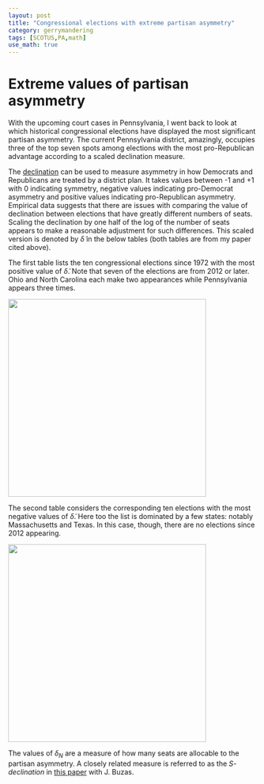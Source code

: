 ```yaml
---
layout: post
title: "Congressional elections with extreme partisan asymmetry"
category: gerrymandering
tags: [SCOTUS,PA,math]
use_math: true
---
```


# Extreme values of partisan asymmetry

With the upcoming court cases in Pennsylvania, I went back to look at
which historical congressional elections have displayed the most
significant partisan asymmetry. The current Pennsylvania district,
amazingly, occupies three of the top seven spots among elections with
the most pro-Republican advantage according to a scaled declination
measure.

The [declination](https://arxiv.org/abs/1705.09393) can be used to
measure asymmetry in how Democrats and Republicans are treated by a
district plan. It takes values between -1 and +1 with 0 indicating
symmetry, negative values indicating pro-Democrat asymmetry and
positive values indicating pro-Republican asymmetry. Empirical data
suggests that there are issues with comparing the value of declination
between elections that have greatly different numbers of
seats. Scaling the declination by one half of the log of the number of
seats appears to make a reasonable adjustment for such
differences. This scaled version is denoted by $\tilde{\delta}$ in the
below tables (both tables are from my paper cited above).

The first table lists the ten congressional elections since 1972 with
the most positive value of $\tilde{\delta}$. Note that seven of the
elections are from 2012 or later. Ohio and North Carolina each make
two appearances while Pennsylvania appears three times.

<img src="{{ site.baseurl }}/images/Rep-ten.jpg" width="400">

The second table considers the corresponding ten elections with the
most negative values of $\tilde{\delta}$. Here too the list is
dominated by a few states: notably Massachusetts and Texas. In this
case, though, there are no elections since 2012 appearing.

<img src="{{ site.baseurl }}/images/Dem-ten.jpg" width="400">

The values of $\delta_N$ are a measure of how many seats are allocable
to the partisan asymmetry. A closely related measure is referred to as
the *$S$-declination* in [this
paper](https://arxiv.org/abs/1707.08681) with J. Buzas.